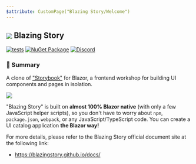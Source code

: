 ```yaml
---
$attribute: CustomPage("Blazing Story/Welcome")
---
```

## <img src="https://raw.githubusercontent.com/jsakamoto/BlazingStory/main/assets/icon.min.64x64.svg" style="vertical-align: middle;"> Blazing Story

[![tests](https://github.com/jsakamoto/BlazingStory/actions/workflows/tests.yml/badge.svg)](https://github.com/jsakamoto/BlazingStory/actions/workflows/tests.yml) [![NuGet Package](https://img.shields.io/nuget/v/BlazingStory.svg)](https://www.nuget.org/packages/BlazingStory/) [![Discord](https://img.shields.io/discord/798312431893348414?style=flat&logo=discord&logoColor=white&label=Blazor%20Community&labelColor=5865f2&color=gray)](https://discord.com/channels/798312431893348414/1202165955900473375)

### 📝 Summary

A clone of ["Storybook"](https://storybook.js.org/) for Blazor, a frontend workshop for building UI components and pages in isolation.

[![](https://raw.githubusercontent.com/jsakamoto/BlazingStory/main/assets/social-preview.png)](https://jsakamoto.github.io/BlazingStory/)

"Blazing Story" is built on **almost 100% Blazor native** (with only a few JavaScript helper scripts), so you don't have to worry about `npm`, `package.json`, `webpack`, or any JavaScript/TypeScript code. You can create a UI catalog application **the Blazor way!**

For more details, please refer to the Blazing Story official document site at the following link:

- https://blazingstory.github.io/docs/